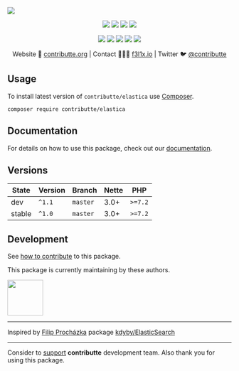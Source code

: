 ![](https://heatbadger.now.sh/github/readme/contributte/elastica/)

<p align=center>
  <a href="https://github.com/contributte/elastica/actions"><img src="https://github.com/contributte/elastica/workflows/build/badge.svg"></a>
  <a href="https://coveralls.io/r/contributte/elastica"><img src="https://badgen.net/coveralls/c/github/contributte/elastica?cache=300"></a>
  <a href="https://packagist.org/packages/contributte/elastica"><img src="https://badgen.net/packagist/dm/contributte/elastica"></a>
  <a href="https://packagist.org/packages/contributte/elastica"><img src="https://badgen.net/packagist/v/contributte/elastica"></a>
</p>
<p align=center>
  <a href="https://packagist.org/packages/contributte/elastica"><img src="https://badgen.net/packagist/php/contributte/elastica"></a>
  <a href="https://github.com/contributte/elastica"><img src="https://badgen.net/github/license/contributte/elastica"></a>
  <a href="https://bit.ly/ctteg"><img src="https://badgen.net/badge/support/gitter/cyan"></a>
  <a href="https://bit.ly/cttfo"><img src="https://badgen.net/badge/support/forum/yellow"></a>
  <a href="https://contributte.org/partners.html"><img src="https://badgen.net/badge/sponsor/donations/F96854"></a>
</p>

<p align=center>
Website 🚀 <a href="https://contributte.org">contributte.org</a> | Contact 👨🏻‍💻 <a href="https://f3l1x.io">f3l1x.io</a> | Twitter 🐦 <a href="https://twitter.com/contributte">@contributte</a>
</p>

## Usage

To install latest version of `contributte/elastica` use [Composer](https://getcomposer.com).

```
composer require contributte/elastica
```

## Documentation

For details on how to use this package, check out our [documentation](.docs).

## Versions

| State       | Version       | Branch   | Nette | PHP      |
|-------------|---------------|----------|-------|----------|
| dev         | `^1.1`        | `master` | 3.0+  | `>=7.2`  |
| stable      | `^1.0`        | `master` | 3.0+  | `>=7.2`  |

## Development

See [how to contribute](https://contributte.org/contributing.html) to this package.

This package is currently maintaining by these authors.

<a href="https://github.com/dakorpar">
 <img width="80" height="80" src="https://avatars0.githubusercontent.com/u/9303856?v=3&s=80">
</a>

-----

Inspired by [Filip Procházka](https://github.com/fprochazka) package [kdyby/ElasticSearch](https://github.com/Kdyby/ElasticSearch)

-----


Consider to [support](https://contributte.org/partners.html) **contributte** development team.
Also thank you for using this package.
